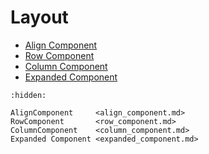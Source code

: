 # Layout

- [Align Component](align_component.md)
- [Row Component](row_component.md)
- [Column Component](column_component.md)
- [Expanded Component](expanded_component.md)

```{toctree}
:hidden:

AlignComponent     <align_component.md>
RowComponent       <row_component.md>
ColumnComponent    <column_component.md>
Expanded Component <expanded_component.md>
```
